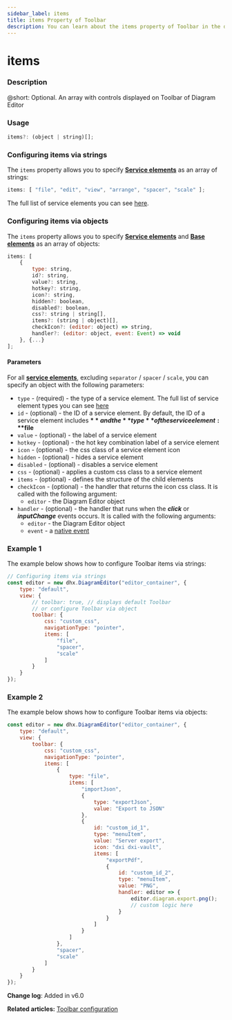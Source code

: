 ```yaml
---
sidebar_label: items
title: items Property of Toolbar
description: You can learn about the items property of Toolbar in the documentation of the DHTMLX JavaScript Diagram library. Browse developer guides and API reference, try out code examples and live demos, and download a free 30-day evaluation version of DHTMLX Diagram.
---
```


# items

### Description

@short: Optional. An array with controls displayed on Toolbar of Diagram Editor

### Usage

~~~jsx
items?: (object | string)[];
~~~

### Configuring items via strings

The `items` property allows you to specify [**Service elements**](guides/diagram_editor/toolbar.md/#service-elements) as an array of strings:

~~~jsx
items: [ "file", "edit", "view", "arrange", "spacer", "scale" ];
~~~

The full list of service elements you can see [here](guides/diagram_editor/toolbar.md/#service-elements).

### Configuring items via objects

The `items` property allows you to specify [**Service elements**](guides/diagram_editor/toolbar.md/#service-elements) and [**Base elements**](guides/diagram_editor/toolbar.md/#base-elements) as an array of objects:

~~~jsx
items: [ 
    {
        type: string,
        id?: string,
        value?: string,
        hotkey?: string,
        icon?: string,
        hidden?: boolean,
        disabled?: boolean,
        css?: string | string[],
        items?: (string | object)[],
        checkIcon?: (editor: object) => string,
        handler?: (editor: object, event: Event) => void
    }, {...} 
];
~~~

#### Parameters

For all [**service elements**](guides/diagram_editor/toolbar.md/#service-elements), excluding `separator` / `spacer` / `scale`, you can specify an object with the following parameters:

- `type` - (required) - the type of a service element. The full list of service element types you can see [here](guides/diagram_editor/toolbar.md)
- `id` - (optional) - the ID of a service element. By default, the ID of a service element includes **$** and the **type** of the service element: **$file**
- `value` - (optional) - the label of a service element
- `hotkey` - (optional) - the hot key combination label of a service element
- `icon` - (optional) - the css class of a service element icon
- `hidden` - (optional) - hides a service element
- `disabled` - (optional) - disables a service element
- `css` - (optional) - applies a custom css class to a service element
- `items` - (optional) - defines the structure of the child elements
- `checkIcon` - (optional) - the handler that returns the icon css class. It is called with the following argument:
    - `editor` - the Diagram Editor object
- `handler` - (optional) - the handler that runs when the ***click*** or ***inputChange*** events occurs. It is called with the following arguments:
    - `editor` - the Diagram Editor object
    - `event` - a [native event](https://developer.mozilla.org/en-US/docs/Web/API/Event)

### Example 1

The example below shows how to configure Toolbar items via strings:

~~~jsx {10-14}
// Configuring items via strings
const editor = new dhx.DiagramEditor("editor_container", {
    type: "default",
    view: {
        // toolbar: true, // displays default Toolbar
        // or configure Toolbar via object
        toolbar: {
            css: "custom_css",
            navigationType: "pointer",
            items: [
                "file", 
                "spacer", 
                "scale"
            ]
        }
    }
});
~~~

### Example 2

The example below shows how to configure Toolbar items via objects:

~~~jsx {7-38}
const editor = new dhx.DiagramEditor("editor_container", {
    type: "default",
    view: {
        toolbar: {
            css: "custom_css",
            navigationType: "pointer",
            items: [
                {
                    type: "file",
                    items: [
                        "importJson",
                        {
                            type: "exportJson",
                            value: "Export to JSON"
                        },
                        {
                            id: "custom_id_1",
                            type: "menuItem",
                            value: "Server export",
                            icon: "dxi dxi-vault",
                            items: [
                                "exportPdf",
                                {
                                    id: "custom_id_2",
                                    type: "menuItem",
                                    value: "PNG",
                                    handler: editor => {
                                        editor.diagram.export.png();
                                        // custom logic here
                                    }
                                }
                            ]
                        }
                    ]
                },
                "spacer",
                "scale"
            ]
        }
    }
});
~~~

**Change log**: Added in v6.0

**Related articles:**  [Toolbar configuration](guides/diagram_editor/toolbar.md)
